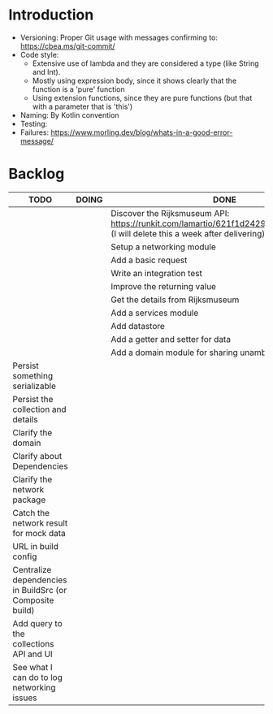 # Introduction



- Versioning: Proper Git usage with messages confirming to: https://cbea.ms/git-commit/ 
- Code style:
    - Extensive use of lambda and they are considered a type (like String and Int). 
    - Mostly using expression body, since it shows clearly that the function is a 'pure' function
    - Using extension functions, since they are pure functions (but that with a parameter that is 'this')
- Naming: By Kotlin convention
- Testing: 
- Failures: https://www.morling.dev/blog/whats-in-a-good-error-message/





# Backlog
| TODO | DOING | DONE |
| ---- | ----- | ---- |
| | | Discover the Rijksmuseum API: https://runkit.com/lamartio/621f1d2429367b00081238a4 (I will delete this a week after delivering)
| | | Setup a networking module
| | | Add a basic request
| | | Write an integration test
| | | Improve the returning value
| | | Get the details from Rijksmuseum
| | | Add a services module
| | | Add datastore
| | | Add a getter and setter for data
| | | Add a domain module for sharing unambiguous entities
| Persist something serializable
| Persist the collection and details
| Clarify the domain
| Clarify about Dependencies
| Clarify the network package
| Catch the network result for mock data
| URL in build config
| Centralize dependencies in BuildSrc (or Composite build)
| Add query to the collections API and UI
| See what I can do to log networking issues